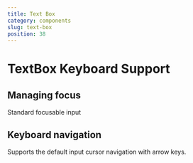 ```yaml
---
title: Text Box
category: components
slug: text-box
position: 38
---
```

# TextBox Keyboard Support

## Managing focus

Standard focusable input

## Keyboard navigation

Supports the default input cursor navigation with arrow keys.
